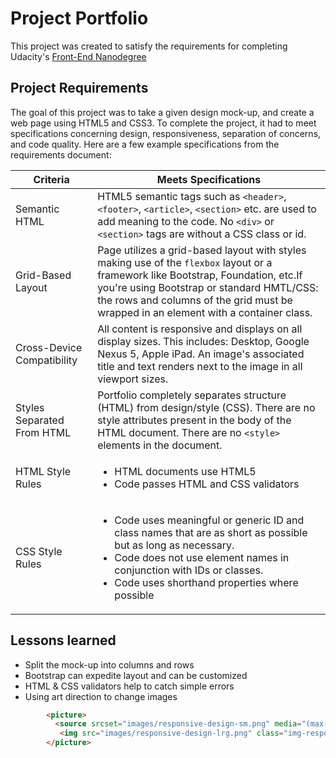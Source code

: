 # Project Portfolio
This project was created to satisfy the requirements for completing Udacity's [Front-End Nanodegree](https://www.udacity.com/course/front-end-web-developer-nanodegree--nd001)

## Project Requirements

The goal of this project was to take a given design mock-up, and create a web page using HTML5 and CSS3. To complete the project, it had to meet specifications concerning design, responsiveness, separation of concerns, and code quality. Here are a few example specifications from the requirements document:

| Criteria      | Meets Specifications |
| ------------- | -------------------- |
| Semantic HTML | HTML5 semantic tags such as `<header>`, `<footer>`, `<article>`, `<section>` etc. are used to add meaning to the code. No `<div>` or `<section>` tags are without a CSS class or id. |
| Grid-Based Layout | Page utilizes a grid-based layout with styles making use of the `flexbox` layout or a framework like Bootstrap, Foundation, etc.If you're using Bootstrap or standard HMTL/CSS: the rows and columns of the grid must be wrapped in an element with a container class. |
| Cross-Device Compatibility | All content is responsive and displays on all display sizes. This includes: Desktop,  Google Nexus 5, Apple iPad. An image's associated title and text renders next to the image in all viewport sizes. |
| Styles Separated From HTML |  Portfolio completely separates structure (HTML) from design/style (CSS). There are no style attributes present in the body of the HTML document. There are no `<style>` elements in the document. |
| HTML Style Rules | <ul><li>HTML documents use HTML5 <!doctype html></li><li>Code passes HTML and CSS validators</li></ul> |
| CSS Style Rules | <ul><li>Code uses meaningful or generic ID and class names that are as short as possible but as long as necessary.</li><li>Code does not use element names in conjunction with IDs or classes.</li><li>Code uses shorthand properties where possible</li></ul> |

## Lessons learned
* Split the mock-up into columns and rows
* Bootstrap can expedite layout and can be customized
* HTML & CSS validators help to catch simple errors
* Using art direction to change images
```html
        <picture>
          <source srcset="images/responsive-design-sm.png" media="(max-width: 500px)">
           <img src="images/responsive-design-lrg.png" class="img-responsive center-block" alt="responsive design">
        </picture>
```
